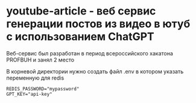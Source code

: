# youtube-article - веб сервис генерации постов из видео в ютуб с использованием ChatGPT
Веб-сервис был разработан в период всероссийского хакатона PROFBUH и занял 2 место

В корневой директории нужно создать файл .env в котором указать переменную для redis
```
REDIS_PASSWORD="mypassword"
GPT_KEY="api-key"
```
